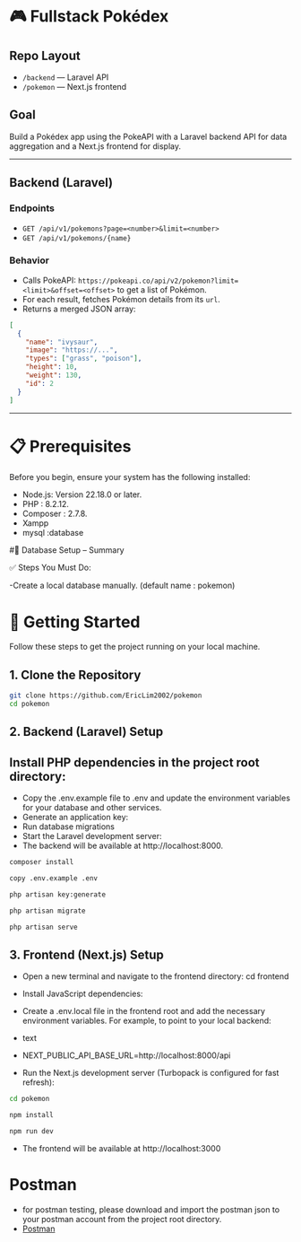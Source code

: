 # 🎮 Fullstack Pokédex

## Repo Layout
- `/backend` — Laravel API
- `/pokemon` — Next.js frontend

## Goal
Build a Pokédex app using the PokeAPI with a Laravel backend API for data aggregation and a Next.js frontend for display.

---

## Backend (Laravel)

### Endpoints

- `GET /api/v1/pokemons?page=<number>&limit=<number>`
- `GET /api/v1/pokemons/{name}`

### Behavior
- Calls PokeAPI: `https://pokeapi.co/api/v2/pokemon?limit=<limit>&offset=<offset>` to get a list of Pokémon.
- For each result, fetches Pokémon details from its `url`.
- Returns a merged JSON array:

```json
[
  {
    "name": "ivysaur",
    "image": "https://...",
    "types": ["grass", "poison"],
    "height": 10,
    "weight": 130,
    "id": 2
  }
]
```

---

# 📋 Prerequisites
Before you begin, ensure your system has the following installed:

- Node.js: Version 22.18.0 or later.
- PHP : 8.2.12.
- Composer :  2.7.8.
- Xampp
- mysql :database

#🔧 Database Setup – Summary

✅ Steps You Must Do:

-Create a local database manually. (default name : pokemon)


# 🚀 Getting Started
Follow these steps to get the project running on your local machine.



## 1. Clone the Repository
```bash
git clone https://github.com/EricLim2002/pokemon
cd pokemon
```



## 2. Backend (Laravel) Setup
## Install PHP dependencies in the project root directory:

- Copy the .env.example file to .env and update the environment variables for your database and other services.
- Generate an application key:
- Run database migrations
- Start the Laravel development server:
- The backend will be available at http://localhost:8000.


```bash
composer install

copy .env.example .env

php artisan key:generate

php artisan migrate 

php artisan serve
```


## 3. Frontend (Next.js) Setup
- Open a new terminal and navigate to the frontend directory: cd frontend

- Install JavaScript dependencies:


- Create a .env.local file in the frontend root and add the necessary environment variables. For example, to point to your local backend:

- text
- NEXT_PUBLIC_API_BASE_URL=http://localhost:8000/api
- Run the Next.js development server (Turbopack is configured for fast refresh):


```bash
cd pokemon

npm install

npm run dev
```
- The frontend will be available at http://localhost:3000

# Postman
- for postman testing, please download and import the postman json to your postman account from the project root directory.
- [Postman](pokemon.postman_collection.json)
